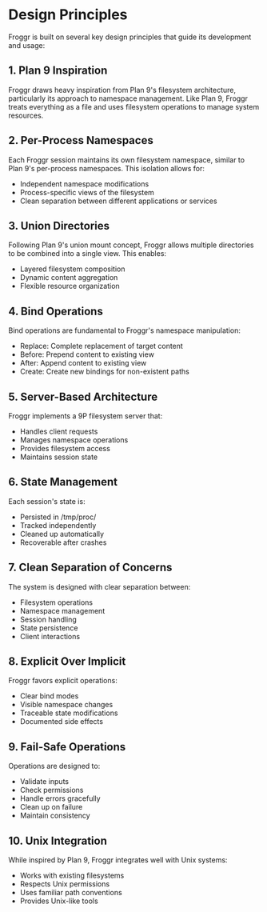 # Design Principles

Froggr is built on several key design principles that guide its development and usage:

## 1. Plan 9 Inspiration

Froggr draws heavy inspiration from Plan 9's filesystem architecture, particularly its approach to namespace management. Like Plan 9, Froggr treats everything as a file and uses filesystem operations to manage system resources.

## 2. Per-Process Namespaces

Each Froggr session maintains its own filesystem namespace, similar to Plan 9's per-process namespaces. This isolation allows for:
- Independent namespace modifications
- Process-specific views of the filesystem
- Clean separation between different applications or services

## 3. Union Directories

Following Plan 9's union mount concept, Froggr allows multiple directories to be combined into a single view. This enables:
- Layered filesystem composition
- Dynamic content aggregation
- Flexible resource organization

## 4. Bind Operations

Bind operations are fundamental to Froggr's namespace manipulation:
- Replace: Complete replacement of target content
- Before: Prepend content to existing view
- After: Append content to existing view
- Create: Create new bindings for non-existent paths

## 5. Server-Based Architecture

Froggr implements a 9P filesystem server that:
- Handles client requests
- Manages namespace operations
- Provides filesystem access
- Maintains session state

## 6. State Management

Each session's state is:
- Persisted in /tmp/proc/<pid>
- Tracked independently
- Cleaned up automatically
- Recoverable after crashes

## 7. Clean Separation of Concerns

The system is designed with clear separation between:
- Filesystem operations
- Namespace management
- Session handling
- State persistence
- Client interactions

## 8. Explicit Over Implicit

Froggr favors explicit operations:
- Clear bind modes
- Visible namespace changes
- Traceable state modifications
- Documented side effects

## 9. Fail-Safe Operations

Operations are designed to:
- Validate inputs
- Check permissions
- Handle errors gracefully
- Clean up on failure
- Maintain consistency

## 10. Unix Integration

While inspired by Plan 9, Froggr integrates well with Unix systems:
- Works with existing filesystems
- Respects Unix permissions
- Uses familiar path conventions
- Provides Unix-like tools 